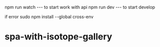 npm run watch --- to start work with api
npm run dev --- to start develop

if error sudo npm install --global cross-env
# spa-with-isotope-gallery
